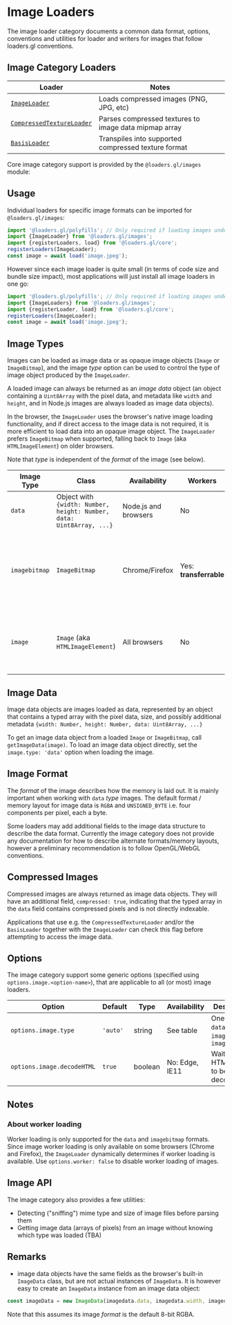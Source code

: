 # Image Loaders

The image loader category documents a common data format, options, conventions and utilities for loader and writers for images that follow loaders.gl conventions.

## Image Category Loaders

| Loader                                                                                  | Notes                                                 |
| --------------------------------------------------------------------------------------- | ----------------------------------------------------- |
| [`ImageLoader`](modules/images/docs/api-reference/image-loader)                         | Loads compressed images (PNG, JPG, etc)               |
| [`CompressedTextureLoader`](modules/basis/docs/api-reference/compressed-texture-loader) | Parses compressed textures to image data mipmap array |
| [`BasisLoader`](modules/basis/docs/api-reference/basis-loader)                          | Transpiles into supported compressed texture format   |

Core image category support is provided by the `@loaders.gl/images` module:

## Usage

Individual loaders for specific image formats can be imported for `@loaders.gl/images`:

```js
import '@loaders.gl/polyfills'; // Only required if loading images under Node.js
import {ImageLoader} from '@loaders.gl/images';
import {registerLoaders, load} from '@loaders.gl/core';
registerLoaders(ImageLoader);
const image = await load('image.jpeg');
```

However since each image loader is quite small (in terms of code size and bundle size impact), most applications will just install all image loaders in one go:

```js
import '@loaders.gl/polyfills'; // Only required if loading images under Node.js
import {ImageLoaders} from '@loaders.gl/images';
import {registerLoader, load} from '@loaders.gl/core';
registerLoaders(ImageLoader);
const image = await load('image.jpeg');
```

## Image Types

Images can be loaded as image data or as opaque image objects (`Image` or `ImageBitmap`), and the image _type_ option can be used to control the type of image object produced by the `ImageLoader`.

A loaded image can always be returned as an _image data_ object (an object containing a `Uint8Array` with the pixel data, and metadata like `width` and `height`, and in Node.js images are always loaded as image data objects).

In the browser, the `ImageLoader` uses the browser's native image loading functionality, and if direct access to the image data is not required, it is more efficient to load data into an opaque image object. The `ImageLoader` prefers `ImageBitmap` when supported, falling back to `Image` (aka `HTMLImageElement`) on older browsers.

Note that _type_ is independent of the _format_ of the image (see below).

| Image Type    | Class                                                                | Availability         | Workers                | Description                                                                                                           |
| ------------- | -------------------------------------------------------------------- | -------------------- | ---------------------- | --------------------------------------------------------------------------------------------------------------------- |
| `data`        | Object with `{width: Number, height: Number, data: Uint8Array, ...}` | Node.js and browsers | No                     | Compatible with headless gl.                                                                                          |
| `imagebitmap` | `ImageBitmap`                                                        | Chrome/Firefox       | Yes: **transferrable** | A newer JavaScript class designed for efficient loading of images, optimized for use in worker threads and with WebGL |
| `image`       | `Image` (aka `HTMLImageElement`)                                     | All browsers         | No                     | The traditional HTML/JavaScript class used for image loading into DOM trees. WebGL compatible.                        |

## Image Data

Image data objects are images loaded as data, represented by an object that contains a typed array with the pixel data, size, and possibly additional metadata `{width: Number, height: Number, data: Uint8Array, ...}`

To get an image data object from a loaded `Image` or `ImageBitmap`, call `getImageData(image)`. To load an image data object directly, set the `image.type: 'data'` option when loading the image.

## Image Format

The _format_ of the image describes how the memory is laid out. It is mainly important when working with `data` _type_ images. The default format / memory layout for image data is `RGBA` and `UNSIGNED_BYTE` i.e. four components per pixel, each a byte.

Some loaders may add additional fields to the image data structure to describe the data format. Currently the image category does not provide any documentation for how to describe alternate formats/memory layouts, however a preliminary recommendation is to follow OpenGL/WebGL conventions.

## Compressed Images

Compressed images are always returned as image data objects. They will have an additional field, `compressed: true`, indicating that the typed array in the `data` field contains compressed pixels and is not directly indexable.

Applications that use e.g. the `CompressedTextureLoader` and/or the `BasisLoader` together with the `ImageLoader` can check this flag before attempting to access the image data.

## Options

The image category support some generic options (specified using `options.image.<option-name>`), that are applicable to all (or most) image loaders.

| Option                     | Default  | Type    | Availability   | Description                                   |
| -------------------------- | -------- | ------- | -------------- | --------------------------------------------- |
| `options.image.type`       | `'auto'` | string  | See table      | One of `auto`, `data`, `imagebitmap`, `image` |
| `options.image.decodeHTML` | `true`   | boolean | No: Edge, IE11 | Wait for HTMLImages to be fully decoded.      |

## Notes

### About worker loading

Worker loading is only supported for the `data` and `imagebitmap` formats. Since image worker loading is only available on some browsers (Chrome and Firefox), the `ImageLoader` dynamically determines if worker loading is available. Use `options.worker: false` to disable worker loading of images.

## Image API

The image category also provides a few utilities:

- Detecting ("sniffing") mime type and size of image files before parsing them
- Getting image data (arrays of pixels) from an image without knowing which type was loaded (TBA)

## Remarks

- image data objects have the same fields as the browser's built-in `ImageData` class, but are not actual instances of `ImageData`. It is however easy to create an `ImageData` instance from an image data object:

```js
const imageData = new ImageData(imagedata.data, imagedata.width, imagedata.height);
```

Note that this assumes its image _format_ is the default 8-bit RGBA.
